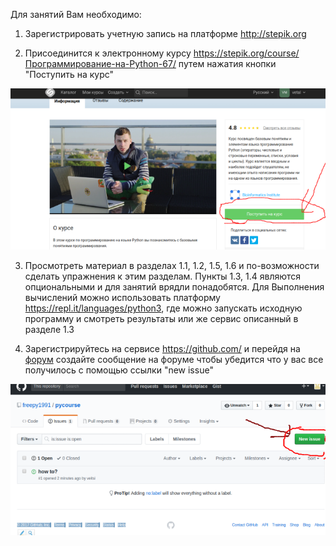 Для занятий Вам необходимо:

1. Зарегистрировать учетную запись на платформе <a href="http://stepik.org">http://stepik.org</a>

2. Присоединится к электронному курсу https://stepik.org/course/Программирование-на-Python-67/ путем нажатия кнопки "Поступить на курс"
<img src="join.png" alt="screenshot of stepic">

3. Просмотреть материал в разделах 1.1, 1.2, 1.5, 1.6 и по-возможности сделать упражнения к этим разделам. Пункты 1.3, 1.4 являются опциональными и для занятий врядли понадобятся. Для Выполнения вычислений можно использовать платформу <a href="https://repl.it/languages/python3"> https://repl.it/languages/python3</a>, где можно запускать исходную программу и смотреть результаты или же сервис описанный в разделе 1.3

4. Зарегистрируйтесь на сервисе <a href="https://github.com/">https://github.com/</a> и перейдя на <a href="https://github.com/freepy1991/pycourse/issues">форум</a>  создайте сообщение на форуме чтобы убедится что у вас все получилось с помощью ссылки "new issue"
<img src="newissue.png">
